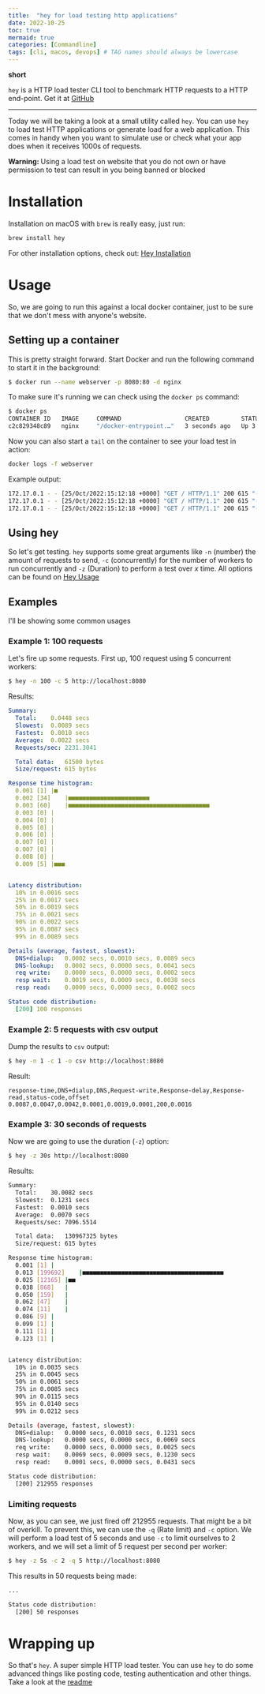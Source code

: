 ```yaml
---
title:  "hey for load testing http applications"
date: 2022-10-25
toc: true
mermaid: true
categories: [Commandline]
tags: [cli, macos, devops] # TAG names should always be lowercase
---
```


**short**

`hey` is a HTTP load tester CLI tool to benchmark HTTP requests to a HTTP end-point. Get it at [GitHub](https://github.com/rakyll/hey)

---

Today we will be taking a look at a small utility called `hey`. You can use `hey` to load test HTTP applications or generate load for a web application. This comes in handy when you want to simulate use or check what your app does when it receives 1000s of requests.

<div markdown="span" class="alert alert-danger" role="alert"><i class="fa fa-exclamation-circle"></i> <b>Warning: </b>Using a load test on website that you do not own or have permission to test can result in you being banned or blocked
</div>

# Installation

Installation on macOS with `brew` is really easy, just run:

```bash
brew install hey
```

For other installation options, check out: [Hey Installation](https://github.com/rakyll/hey#installation)

# Usage

So, we are going to run this against a local docker container, just to be sure that we don't mess with anyone's website.

## Setting up a container

This is pretty straight forward. Start Docker and run the following command to start it in the background:

```bash
$ docker run --name webserver -p 8080:80 -d nginx
```

To make sure it's running we can check using the `docker ps` command:

```bash
$ docker ps
CONTAINER ID   IMAGE     COMMAND                  CREATED         STATUS         PORTS                                   NAMES
c2c829348c89   nginx     "/docker-entrypoint.…"   3 seconds ago   Up 3 seconds   0.0.0.0:8080->80/tcp, :::8080->80/tcp   webserver
```

Now you can also start a `tail` on the container to see your load test in action:

```bash
docker logs -f webserver
```

Example output:

```bash
172.17.0.1 - - [25/Oct/2022:15:12:18 +0000] "GET / HTTP/1.1" 200 615 "-" "hey/0.0.1" "-"
172.17.0.1 - - [25/Oct/2022:15:12:18 +0000] "GET / HTTP/1.1" 200 615 "-" "hey/0.0.1" "-"
172.17.0.1 - - [25/Oct/2022:15:12:18 +0000] "GET / HTTP/1.1" 200 615 "-" "hey/0.0.1" "-"
```

## Using hey

So let's get testing. `hey` supports some great arguments like `-n` (number) the amount of requests to send, `-c` (concurrently) for the number of workers to run concurrently and `-z` (Duration) to perform a test over *x* time.
All options can be found on [Hey Usage](https://github.com/rakyll/hey#usage)

## Examples

I'll be showing some common usages

### Example 1: 100 requests

Let's fire up some requests. First up, 100 request using 5 concurrent workers:

```bash
$ hey -n 100 -c 5 http://localhost:8080
```

Results:

```yaml
Summary:
  Total:	0.0448 secs
  Slowest:	0.0089 secs
  Fastest:	0.0010 secs
  Average:	0.0022 secs
  Requests/sec:	2231.3041

  Total data:	61500 bytes
  Size/request:	615 bytes

Response time histogram:
  0.001 [1]	|■
  0.002 [34]	|■■■■■■■■■■■■■■■■■■■■■■■
  0.003 [60]	|■■■■■■■■■■■■■■■■■■■■■■■■■■■■■■■■■■■■■■■■
  0.003 [0]	|
  0.004 [0]	|
  0.005 [0]	|
  0.006 [0]	|
  0.007 [0]	|
  0.007 [0]	|
  0.008 [0]	|
  0.009 [5]	|■■■


Latency distribution:
  10% in 0.0016 secs
  25% in 0.0017 secs
  50% in 0.0019 secs
  75% in 0.0021 secs
  90% in 0.0022 secs
  95% in 0.0087 secs
  99% in 0.0089 secs

Details (average, fastest, slowest):
  DNS+dialup:	0.0002 secs, 0.0010 secs, 0.0089 secs
  DNS-lookup:	0.0002 secs, 0.0000 secs, 0.0041 secs
  req write:	0.0000 secs, 0.0000 secs, 0.0002 secs
  resp wait:	0.0019 secs, 0.0009 secs, 0.0038 secs
  resp read:	0.0000 secs, 0.0000 secs, 0.0002 secs

Status code distribution:
  [200]	100 responses
```

### Example 2: 5 requests with csv output

Dump the results to `csv` output:

```bash
$ hey -n 1 -c 1 -o csv http://localhost:8080
```

Result:

```csv
response-time,DNS+dialup,DNS,Request-write,Response-delay,Response-read,status-code,offset
0.0087,0.0047,0.0042,0.0001,0.0019,0.0001,200,0.0016
```

### Example 3:  30 seconds of requests

Now we are going to use the duration (`-z`) option:

```bash
$ hey -z 30s http://localhost:8080
```

Results:

```bash
Summary:
  Total:	30.0082 secs
  Slowest:	0.1231 secs
  Fastest:	0.0010 secs
  Average:	0.0070 secs
  Requests/sec:	7096.5514

  Total data:	130967325 bytes
  Size/request:	615 bytes

Response time histogram:
  0.001 [1]	|
  0.013 [199692]	|■■■■■■■■■■■■■■■■■■■■■■■■■■■■■■■■■■■■■■■■
  0.025 [12165]	|■■
  0.038 [868]	|
  0.050 [159]	|
  0.062 [47]	|
  0.074 [11]	|
  0.086 [9]	|
  0.099 [1]	|
  0.111 [1]	|
  0.123 [1]	|


Latency distribution:
  10% in 0.0035 secs
  25% in 0.0045 secs
  50% in 0.0061 secs
  75% in 0.0085 secs
  90% in 0.0115 secs
  95% in 0.0140 secs
  99% in 0.0212 secs

Details (average, fastest, slowest):
  DNS+dialup:	0.0000 secs, 0.0010 secs, 0.1231 secs
  DNS-lookup:	0.0000 secs, 0.0000 secs, 0.0069 secs
  req write:	0.0000 secs, 0.0000 secs, 0.0025 secs
  resp wait:	0.0069 secs, 0.0009 secs, 0.1230 secs
  resp read:	0.0001 secs, 0.0000 secs, 0.0431 secs

Status code distribution:
  [200]	212955 responses
```

### Limiting requests 

Now, as you can see, we just fired off 212955 requests. That might be a bit of overkill. To prevent this, we can use the `-q` (Rate limit) and `-c` option. We will perform a load test of 5 seconds and use `-c` to limit ourselves to 2 workers, and we will set a limit of 5 request per second per worker:

```bash
$ hey -z 5s -c 2 -q 5 http://localhost:8080
```

This results in 50 requests being made:

```bash
...

Status code distribution:
  [200]	50 responses
```

# Wrapping up

So that's `hey`. A super simple HTTP load tester. You can use `hey` to do some advanced things like posting code, testing authentication and other things. Take a look at the [readme](https://github.com/rakyll/hey)

